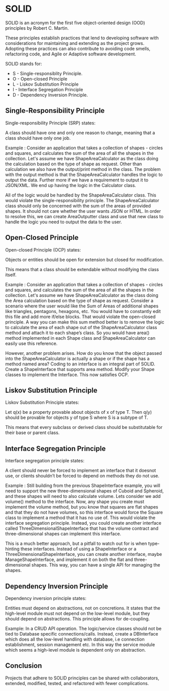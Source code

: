 # SOLID
SOLID is an acronym for the first five object-oriented design (OOD) principles by Robert C. Martin.

These principles establish practices that lend to developing software with considerations for maintaining and extending as the project grows. Adopting these practices can also contribute to avoiding code smells, refactoring code, and Agile or Adaptive software development.

SOLID stands for:

- S - Single-responsiblity Principle.
- O - Open-closed Principle
- L - Liskov Substitution Principle
- I - Interface Segregation Principle
- D - Dependency Inversion Principle.

## Single-Responsibility Principle
Single-responsibility Principle (SRP) states:

A class should have one and only one reason to change, meaning that a class should have only one job.

Example : 
Consider an application that takes a collection of shapes - circles and squares, and calculates the sum of the area of all the shapes in the collection.
Let's assume we have ShapeAreaCalculator as the class doing the calculation based on the type of shape as request.
Other than calculation we also have the output/print method in the class.
The problem with the output method is that the ShapeAreaCalculator handles the logic to output the data.
Further more if we have a requirement to output it to JSON/XML. We end up having the logic in the Calculator class.

All of the logic would be handled by the ShapeAreaCalculator class. This would violate the single-responsibility principle. 
The ShapeAreaCalculator class should only be concerned with the sum of the areas of provided shapes. 
It should not care whether the user wants JSON or HTML.
In order to resolve this, we can create AreaOutputter class and use that new class to handle the logic you need to output the data to the user.

## Open-Closed Principle

Open-closed Principle (OCP) states:

Objects or entities should be open for extension but closed for modification.

This means that a class should be extendable without modifying the class itself.

Example : 
Consider an application that takes a collection of shapes - circles and squares, and calculates the sum of the area of all the shapes in the collection.
Let's assume we have ShapeAreaCalculator as the class doing the Area calculation based on the type of shape as request.
Consider a scenario where the user would like the Sum of Areas of additional shapes like triangles, pentagons, hexagons, etc. 
You would have to constantly edit this file and add more if/else blocks. That would violate the open-closed principle.
A way you can make this sum method better is to remove the logic to calculate the area of each shape out of the ShapeAreaCalculator class method and attach it to each shape’s class.
So you would have area() method implemented in each Shape class and ShapeAreaCalculator can easily use this reference.

However, another problem arises. How do you know that the object passed into the ShapeAreaCalculator is actually a shape or if the shape has a method named area?
Coding to an interface is an integral part of SOLID.
Create a ShapeInterface that supports area method. Modify your Shape classes to implement the Interface.
This now satisfies OCP.

## Liskov Substitution Principle
Liskov Substitution Principle states:
   
Let q(x) be a property provable about objects of x of type T. Then q(y) should be provable for objects y of type S where S is a subtype of T.

This means that every subclass or derived class should be substitutable for their base or parent class.

## Interface Segregation Principle
Interface segregation principle states:
   
A client should never be forced to implement an interface that it doesnot use, or clients shouldn’t be forced to depend on methods they do not use.

Example :
Still building from the previous ShapeInterface example, you will need to support the new three-dimensional shapes of Cuboid and Spheroid, and these shapes will need to also calculate volume.
Lets consider we add volume() method to the interface.
Now, any shape you create must implement the volume method, but you know that squares are flat shapes and that they do not have volumes, so this interface would force the Square class to implement a method that it has no use of.
This would violate the interface segregation principle. 
Instead, you could create another interface called ThreeDimensionalShapeInterface that has the volume contract and three-dimensional shapes can implement this interface.

This is a much better approach, but a pitfall to watch out for is when type-hinting these interfaces. 
Instead of using a ShapeInterface or a ThreeDimensionalShapeInterface, you can create another interface, maybe ManageShapeInterface, and implement it on both the flat and three-dimensional shapes.
This way, you can have a single API for managing the shapes.

## Dependency Inversion Principle
Dependency inversion principle states:

Entities must depend on abstractions, not on concretions. It states that the high-level module must not depend on the low-level module, 
but they should depend on abstractions.
This principle allows for de-coupling.

Example:
In a CRUD API operation. The logic/service classes should not be tied to Database specific connections/calls. 
Instead, create a DBInterface which does all the low-level handling with database, i.e connection establishment, session management etc.
In this way the service module which seems a high-level module is dependent only on abstraction.


## Conclusion
Projects that adhere to SOLID principles can be shared with collaborators, extended, modified, tested, and refactored with fewer complications.
